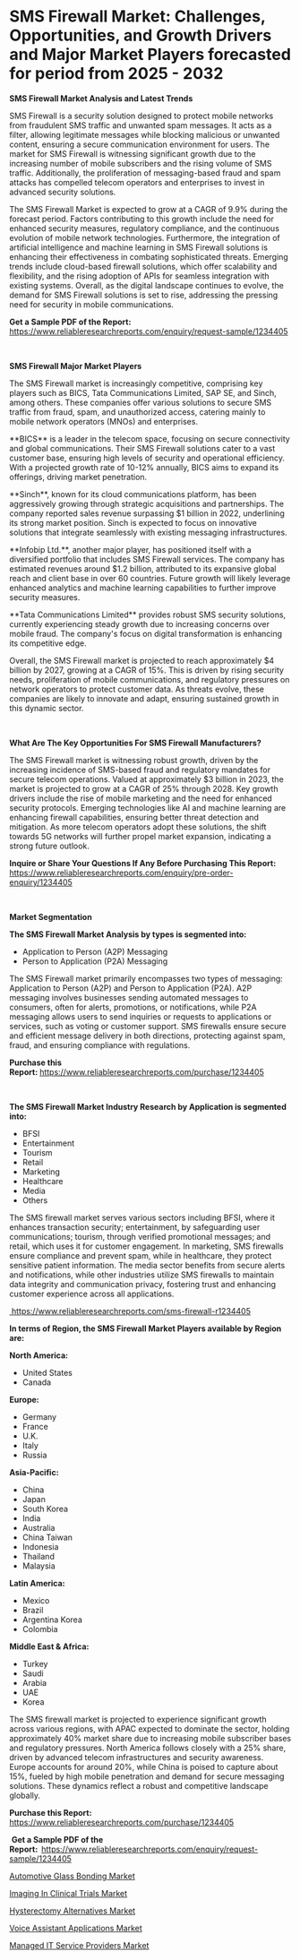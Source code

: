 <p><h1>SMS Firewall Market: Challenges, Opportunities, and Growth Drivers and Major Market Players forecasted for period from 2025 - 2032</h1></p><p><strong>SMS Firewall Market Analysis and Latest Trends</strong></p>
<p><p>SMS Firewall is a security solution designed to protect mobile networks from fraudulent SMS traffic and unwanted spam messages. It acts as a filter, allowing legitimate messages while blocking malicious or unwanted content, ensuring a secure communication environment for users. The market for SMS Firewall is witnessing significant growth due to the increasing number of mobile subscribers and the rising volume of SMS traffic. Additionally, the proliferation of messaging-based fraud and spam attacks has compelled telecom operators and enterprises to invest in advanced security solutions.</p><p>The SMS Firewall Market is expected to grow at a CAGR of 9.9% during the forecast period. Factors contributing to this growth include the need for enhanced security measures, regulatory compliance, and the continuous evolution of mobile network technologies. Furthermore, the integration of artificial intelligence and machine learning in SMS Firewall solutions is enhancing their effectiveness in combating sophisticated threats. Emerging trends include cloud-based firewall solutions, which offer scalability and flexibility, and the rising adoption of APIs for seamless integration with existing systems. Overall, as the digital landscape continues to evolve, the demand for SMS Firewall solutions is set to rise, addressing the pressing need for security in mobile communications.</p></p>
<p><strong>Get a Sample PDF of the Report:&nbsp;</strong> <a href="https://www.reliableresearchreports.com/enquiry/request-sample/1234405?utm_campaign=10&utm_medium=2&utm_source=Github&utm_content=ia&utm_term=06032025&utm_id=sms-firewall">https://www.reliableresearchreports.com/enquiry/request-sample/1234405</a></p>
<p>&nbsp;</p>
<p><strong>SMS Firewall Major Market Players</strong></p>
<p><p>The SMS Firewall market is increasingly competitive, comprising key players such as BICS, Tata Communications Limited, SAP SE, and Sinch, among others. These companies offer various solutions to secure SMS traffic from fraud, spam, and unauthorized access, catering mainly to mobile network operators (MNOs) and enterprises.</p><p>**BICS** is a leader in the telecom space, focusing on secure connectivity and global communications. Their SMS Firewall solutions cater to a vast customer base, ensuring high levels of security and operational efficiency. With a projected growth rate of 10-12% annually, BICS aims to expand its offerings, driving market penetration.</p><p>**Sinch**, known for its cloud communications platform, has been aggressively growing through strategic acquisitions and partnerships. The company reported sales revenue surpassing $1 billion in 2022, underlining its strong market position. Sinch is expected to focus on innovative solutions that integrate seamlessly with existing messaging infrastructures.</p><p>**Infobip Ltd.**, another major player, has positioned itself with a diversified portfolio that includes SMS Firewall services. The company has estimated revenues around $1.2 billion, attributed to its expansive global reach and client base in over 60 countries. Future growth will likely leverage enhanced analytics and machine learning capabilities to further improve security measures.</p><p>**Tata Communications Limited** provides robust SMS security solutions, currently experiencing steady growth due to increasing concerns over mobile fraud. The company's focus on digital transformation is enhancing its competitive edge.</p><p>Overall, the SMS Firewall market is projected to reach approximately $4 billion by 2027, growing at a CAGR of 15%. This is driven by rising security needs, proliferation of mobile communications, and regulatory pressures on network operators to protect customer data. As threats evolve, these companies are likely to innovate and adapt, ensuring sustained growth in this dynamic sector.</p></p>
<p>&nbsp;</p>
<p><strong>What Are The Key Opportunities For SMS Firewall Manufacturers?</strong></p>
<p><p>The SMS Firewall market is witnessing robust growth, driven by the increasing incidence of SMS-based fraud and regulatory mandates for secure telecom operations. Valued at approximately $3 billion in 2023, the market is projected to grow at a CAGR of 25% through 2028. Key growth drivers include the rise of mobile marketing and the need for enhanced security protocols. Emerging technologies like AI and machine learning are enhancing firewall capabilities, ensuring better threat detection and mitigation. As more telecom operators adopt these solutions, the shift towards 5G networks will further propel market expansion, indicating a strong future outlook.</p></p>
<p><strong>Inquire or Share Your Questions If Any Before Purchasing This Report:</strong> <a href="https://www.reliableresearchreports.com/enquiry/pre-order-enquiry/1234405?utm_campaign=10&utm_medium=2&utm_source=Github&utm_content=ia&utm_term=06032025&utm_id=sms-firewall">https://www.reliableresearchreports.com/enquiry/pre-order-enquiry/1234405</a></p>
<p>&nbsp;</p>
<p><strong>Market Segmentation</strong></p>
<p><strong>The SMS Firewall Market Analysis by types is segmented into:</strong></p>
<p><ul><li>Application to Person (A2P) Messaging</li><li>Person to Application (P2A) Messaging</li></ul></p>
<p><p>The SMS Firewall market primarily encompasses two types of messaging: Application to Person (A2P) and Person to Application (P2A). A2P messaging involves businesses sending automated messages to consumers, often for alerts, promotions, or notifications, while P2A messaging allows users to send inquiries or requests to applications or services, such as voting or customer support. SMS firewalls ensure secure and efficient message delivery in both directions, protecting against spam, fraud, and ensuring compliance with regulations.</p></p>
<p><strong>Purchase this Report:&nbsp;</strong><a href="https://www.reliableresearchreports.com/purchase/1234405?utm_campaign=10&utm_medium=2&utm_source=Github&utm_content=ia&utm_term=06032025&utm_id=sms-firewall">https://www.reliableresearchreports.com/purchase/1234405</a></p>
<p>&nbsp;</p>
<p><strong>The SMS Firewall Market Industry Research by Application is segmented into:</strong></p>
<p><ul><li>BFSI</li><li>Entertainment</li><li>Tourism</li><li>Retail</li><li>Marketing</li><li>Healthcare</li><li>Media</li><li>Others</li></ul></p>
<p><p>The SMS firewall market serves various sectors including BFSI, where it enhances transaction security; entertainment, by safeguarding user communications; tourism, through verified promotional messages; and retail, which uses it for customer engagement. In marketing, SMS firewalls ensure compliance and prevent spam, while in healthcare, they protect sensitive patient information. The media sector benefits from secure alerts and notifications, while other industries utilize SMS firewalls to maintain data integrity and communication privacy, fostering trust and enhancing customer experience across all applications.</p></p>
<p><a href="https://www.reliableresearchreports.com/sms-firewall-r1234405?utm_campaign=10&utm_medium=2&utm_source=Github&utm_content=ia&utm_term=06032025&utm_id=sms-firewall">&nbsp;https://www.reliableresearchreports.com/sms-firewall-r1234405</a></p>
<p><strong>In terms of Region, the SMS Firewall Market Players available by Region are:</strong></p>
<p>
    <p> <strong> North America: </strong>
        <ul>
            <li>United States</li>
            <li>Canada</li>
        </ul>
        </p> 
    <p> <strong> Europe: </strong>
        <ul>
            <li>Germany</li>
            <li>France</li>
            <li>U.K.</li>
            <li>Italy</li>
            <li>Russia</li>
        </ul>
        </p> 
    <p> <strong> Asia-Pacific: </strong>
        <ul>
            <li>China</li>
            <li>Japan</li>
            <li>South Korea</li>
            <li>India</li>
            <li>Australia</li>
            <li>China Taiwan</li>
            <li>Indonesia</li>
            <li>Thailand</li>
            <li>Malaysia</li>
        </ul>
        </p> 
    <p> <strong> Latin America: </strong>
        <ul>
            <li>Mexico</li>
            <li>Brazil</li>
            <li>Argentina Korea</li>
            <li>Colombia</li>
        </ul>
        </p> 
    <p> <strong> Middle East & Africa: </strong>
        <ul>
            <li>Turkey</li>
            <li>Saudi</li>
            <li>Arabia</li>
            <li>UAE</li>
            <li>Korea</li>
        </ul>
    </p>
    </p>
<p><p>The SMS firewall market is projected to experience significant growth across various regions, with APAC expected to dominate the sector, holding approximately 40% market share due to increasing mobile subscriber bases and regulatory pressures. North America follows closely with a 25% share, driven by advanced telecom infrastructures and security awareness. Europe accounts for around 20%, while China is poised to capture about 15%, fueled by high mobile penetration and demand for secure messaging solutions. These dynamics reflect a robust and competitive landscape globally.</p></p>
<p><strong>Purchase this Report: </strong><a href="https://www.reliableresearchreports.com/purchase/1234405?utm_campaign=10&utm_medium=2&utm_source=Github&utm_content=ia&utm_term=06032025&utm_id=sms-firewall">https://www.reliableresearchreports.com/purchase/1234405</a></p>
<p>&nbsp;<strong>Get a Sample PDF of the Report:&nbsp;&nbsp;</strong><a href="https://www.reliableresearchreports.com/enquiry/request-sample/1234405?utm_campaign=10&utm_medium=2&utm_source=Github&utm_content=ia&utm_term=06032025&utm_id=sms-firewall">https://www.reliableresearchreports.com/enquiry/request-sample/1234405</a></p>
<p><strong></strong></p>
<p><p><a href="https://github.com/merkinedry7b/Market-Research-Report-List-1/blob/main/automotive-glass-bonding-market.md?utm_campaign=10&utm_medium=2&utm_source=Github&utm_content=ia&utm_term=06032025&utm_id=sms-firewall">Automotive Glass Bonding Market</a></p><p><a href="https://github.com/ugurgyuri/Market-Research-Report-List-1/blob/main/imaging-in-clinical-trials-market.md?utm_campaign=10&utm_medium=2&utm_source=Github&utm_content=ia&utm_term=06032025&utm_id=sms-firewall">Imaging In Clinical Trials Market</a></p><p><a href="https://github.com/forgazerbyjt/Market-Research-Report-List-1/blob/main/hysterectomy-alternatives-market.md?utm_campaign=10&utm_medium=2&utm_source=Github&utm_content=ia&utm_term=06032025&utm_id=sms-firewall">Hysterectomy Alternatives Market</a></p><p><a href="https://github.com/wynonachirei9/Market-Research-Report-List-1/blob/main/voice-assistant-applications-market.md?utm_campaign=10&utm_medium=2&utm_source=Github&utm_content=ia&utm_term=06032025&utm_id=sms-firewall">Voice Assistant Applications Market</a></p><p><a href="https://github.com/nacrehuipie/Market-Research-Report-List-1/blob/main/managed-it-service-providers-market.md?utm_campaign=10&utm_medium=2&utm_source=Github&utm_content=ia&utm_term=06032025&utm_id=sms-firewall">Managed IT Service Providers Market</a></p></p>